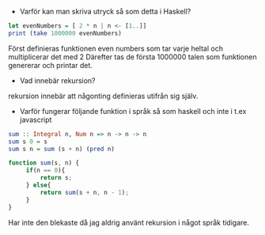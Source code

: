 
* Varför kan man skriva utryck så som detta i Haskell?

```haskell
let evenNumbers = [ 2 * n | n <- [1..]]
print (take 1000000 evenNumbers)
```
Först definieras funktionen even numbers som tar varje heltal och multiplicerar det med 2
Därefter tas de första 1000000 talen som funktionen genererar och printar det.

* Vad innebär rekursion?

rekursion innebär att någonting definieras utifrån sig själv.
* Varför fungerar följande funktion i språk så som haskell och inte i t.ex javascript

```haskell
sum :: Integral n, Num n => n -> n -> n
sum s 0 = s
sum s n = sum (s + n) (pred n)

```
```javascript
function sum(s, n) {
     if(n == 0){
         return s;
     } else{
         return sum(s + n, n - 1);
     }
}
```

Har inte den blekaste då jag aldrig använt rekursion i något språk tidigare.
